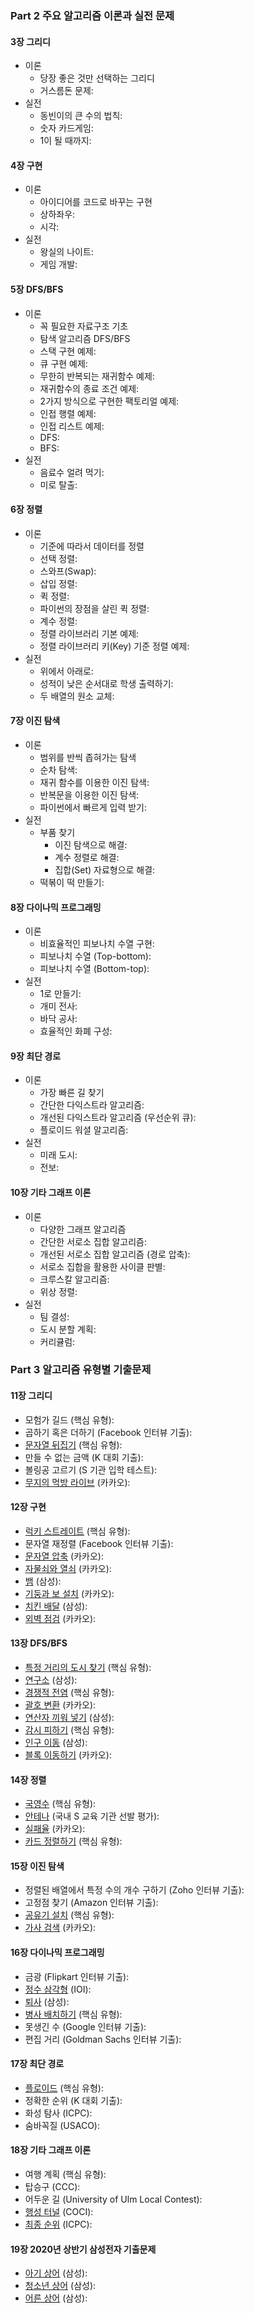 ### Part 2 주요 알고리즘 이론과 실전 문제

#### 3장 그리디

* 이론
    * 당장 좋은 것만 선택하는 그리디
    * 거스름돈 문제: 
* 실전
    * 동빈이의 큰 수의 법칙: 
    * 숫자 카드게임: 
    * 1이 될 때까지: 

#### 4장 구현

* 이론
    * 아이디어를 코드로 바꾸는 구현
    * 상하좌우: 
    * 시각: 
* 실전
    * 왕실의 나이트: 
    * 게임 개발: 

#### 5장 DFS/BFS

* 이론
    * 꼭 필요한 자료구조 기초
    * 탐색 알고리즘 DFS/BFS
    * 스택 구현 예제: 
    * 큐 구현 예제: 
    * 무한히 반복되는 재귀함수 예제: 
    * 재귀함수의 종료 조건 예제: 
    * 2가지 방식으로 구현한 팩토리얼 예제: 
    * 인접 행렬 예제: 
    * 인접 리스트 예제: 
    * DFS: 
    * BFS: 
* 실전
    * 음료수 얼려 먹기: 
    * 미로 탈출: 

#### 6장 정렬

* 이론
    * 기준에 따라서 데이터를 정렬
    * 선택 정렬: 
    * 스와프(Swap):
    * 삽입 정렬: 
    * 퀵 정렬: 
    * 파이썬의 장점을 살린 퀵 정렬: 
    * 계수 정렬: 
    * 정렬 라이브러리 기본 예제: 
    * 정렬 라이브러리 키(Key) 기준 정렬 예제: 
* 실전
    * 위에서 아래로: 
    * 성적이 낮은 순서대로 학생 출력하기: 
    * 두 배열의 원소 교체: 

#### 7장 이진 탐색

* 이론
    * 범위를 반씩 좁혀가는 탐색
    * 순차 탐색: 
    * 재귀 함수를 이용한 이진 탐색: 
    * 반복문을 이용한 이진 탐색: 
    * 파이썬에서 빠르게 입력 받기: 
* 실전
    * 부품 찾기
        * 이진 탐색으로 해결: 
        * 계수 정렬로 해결: 
        * 집합(Set) 자료형으로 해결:
    * 떡볶이 떡 만들기: 

#### 8장 다이나믹 프로그래밍

* 이론
    * 비효율적인 피보나치 수열 구현: 
    * 피보나치 수열 (Top-bottom): 
    * 피보나치 수열 (Bottom-top): 
* 실전
    * 1로 만들기: 
    * 개미 전사: 
    * 바닥 공사: 
    * 효율적인 화폐 구성: 

#### 9장 최단 경로

* 이론
    * 가장 빠른 길 찾기
    * 간단한 다익스트라 알고리즘: 
    * 개선된 다익스트라 알고리즘 (우선순위 큐): 
    * 플로이드 워셜 알고리즘: 
* 실전
    * 미래 도시: 
    * 전보: 

#### 10장 기타 그래프 이론

* 이론
    * 다양한 그래프 알고리즘
    * 간단한 서로소 집합 알고리즘:
    * 개선된 서로소 집합 알고리즘 (경로 압축): 
    * 서로소 집합을 활용한 사이클 판별: 
    * 크루스칼 알고리즘: 
    * 위상 정렬: 
* 실전
    * 팀 결성: 
    * 도시 분할 계획:
    * 커리큘럼: 

### Part 3 알고리즘 유형별 기출문제

#### 11장 그리디

* 모험가 길드 (핵심 유형): 
* 곱하기 혹은 더하기 (Facebook 인터뷰 기출): 
* [문자열 뒤집기](https://www.acmicpc.net/problem/1439) (핵심 유형): 
* 만들 수 없는 금액 (K 대회 기출): 
* 볼링공 고르기 (S 기관 입학 테스트): 
* [무지의 먹방 라이브](https://programmers.co.kr/learn/courses/30/lessons/42891) (카카오): 

#### 12장 구현

* [럭키 스트레이트](https://www.acmicpc.net/problem/18406) (핵심 유형): 
* 문자열 재정렬 (Facebook 인터뷰 기출): 
* [문자열 압축](https://programmers.co.kr/learn/courses/30/lessons/60057) (카카오): 
* [자물쇠와 열쇠](https://programmers.co.kr/learn/courses/30/lessons/60059) (카카오): 
* [뱀](https://www.acmicpc.net/problem/3190) (삼성): 
* [기둥과 보 설치](https://programmers.co.kr/learn/courses/30/lessons/60061) (카카오): 
* [치킨 배달](https://www.acmicpc.net/problem/15686) (삼성):
* [외벽 점검](https://programmers.co.kr/learn/courses/30/lessons/60062) (카카오): 

#### 13장 DFS/BFS

* [특정 거리의 도시 찾기](https://www.acmicpc.net/problem/18352) (핵심 유형): 
* [연구소](https://www.acmicpc.net/problem/14502) (삼성): 
* [경쟁적 전염](https://www.acmicpc.net/problem/18405) (핵심 유형): 
* [괄호 변환](https://programmers.co.kr/learn/courses/30/lessons/60058) (카카오):
* [연산자 끼워 넣기](https://www.acmicpc.net/problem/14888) (삼성): 
* [감시 피하기](https://www.acmicpc.net/problem/18428) (핵심 유형):
* [인구 이동](https://www.acmicpc.net/problem/16234) (삼성):
* [블록 이동하기](https://programmers.co.kr/learn/courses/30/lessons/60063) (카카오): 

#### 14장 정렬

* [국영수](https://www.acmicpc.net/problem/10825) (핵심 유형):
* [안테나](https://www.acmicpc.net/problem/18310) (국내 S 교육 기관 선발 평가): 
* [실패율](https://programmers.co.kr/learn/courses/30/lessons/42889) (카카오):
* [카드 정렬하기](https://www.acmicpc.net/problem/1715) (핵심 유형): 

#### 15장 이진 탐색

* 정렬된 배열에서 특정 수의 개수 구하기 (Zoho 인터뷰 기출): 
* 고정점 찾기 (Amazon 인터뷰 기출): 
* [공유기 설치](https://www.acmicpc.net/problem/2110) (핵심 유형): 
* [가사 검색](https://programmers.co.kr/learn/courses/30/lessons/60060) (카카오):

#### 16장 다이나믹 프로그래밍

* 금광 (Flipkart 인터뷰 기출): 
* [정수 삼각형](https://www.acmicpc.net/problem/1932) (IOI): 
* [퇴사](https://www.acmicpc.net/problem/14501) (삼성): 
* [병사 배치하기](https://www.acmicpc.net/problem/18353) (핵심 유형): 
* 못생긴 수 (Google 인터뷰 기출): 
* 편집 거리 (Goldman Sachs 인터뷰 기출): 

#### 17장 최단 경로

* [플로이드](https://www.acmicpc.net/problem/11404) (핵심 유형): 
* 정확한 순위 (K 대회 기출): 
* 화성 탐사 (ICPC):
* 숨바꼭질 (USACO):

#### 18장 기타 그래프 이론

* 여행 계획 (핵심 유형): 
* 탑승구 (CCC): 
* 어두운 길 (University of Ulm Local Contest): 
* [행성 터널](https://www.acmicpc.net/problem/2887) (COCI): 
* [최종 순위](https://www.acmicpc.net/problem/3665) (ICPC): 

#### 19장 2020년 상반기 삼성전자 기출문제

* [아기 상어](https://www.acmicpc.net/problem/16236) (삼성): 
* [청소년 상어](https://www.acmicpc.net/problem/19236) (삼성): 
* [어른 상어](https://www.acmicpc.net/problem/19237) (삼성): 
